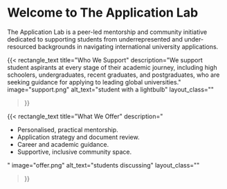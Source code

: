 <h1 class="section-title"> Welcome to The Application Lab</h2>

<p class="section-subtitle">The Application Lab is a peer-led mentorship and community initiative dedicated to supporting students from underrepresented and under-resourced backgrounds in navigating international university applications.</p>

{{< rectangle_text
title="Who We Support"
description="We support student aspirants at every stage of their academic journey, including high schoolers, undergraduates, recent graduates, and postgraduates, who are seeking guidance for applying to leading global universities."
image="support.png"
alt_text="student with a lightbulb"
layout_class=""
>}}

{{< rectangle_text
title="What We Offer"
description="<ul><li>Personalised, practical mentorship.</li><li>Application strategy and document review.</li><li>Career and academic guidance.</li><li>Supportive, inclusive community space.</li></ul>"
image="offer.png"
alt_text="students discussing"
layout_class=""
>}}